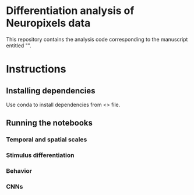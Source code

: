 # Differentiation analysis of Neuropixels data
This repository contains the analysis code corresponding to the manuscript entitled "".  

# Instructions

## Installing dependencies
Use conda to install dependencies from <> file.

## Running the notebooks

### Temporal and spatial scales

### Stimulus differentiation

### Behavior

### CNNs